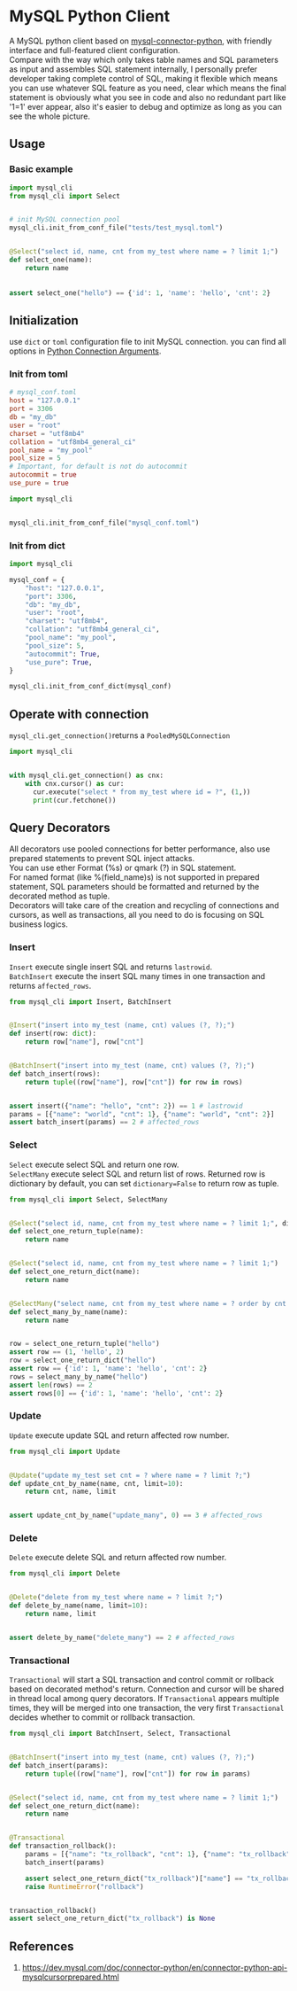 # MySQL Python Client
A MySQL python client based on [mysql-connector-python](https://github.com/mysql/mysql-connector-python), with friendly interface and full-featured client configuration.  
Compare with the way which only takes table names and SQL parameters as input and assembles SQL statement internally, I personally prefer developer taking complete control of SQL, making it flexible which means you can use whatever SQL feature as you need, clear which means the final statement is obviously what you see in code and also no redundant part like '1=1' ever appear, also it's easier to debug and optimize as long as you can see the whole picture.

## Usage
### Basic example
```python
import mysql_cli
from mysql_cli import Select


# init MySQL connection pool
mysql_cli.init_from_conf_file("tests/test_mysql.toml")


@Select("select id, name, cnt from my_test where name = ? limit 1;")
def select_one(name):
    return name
 
 
assert select_one("hello") == {'id': 1, 'name': 'hello', 'cnt': 2}
```

## Initialization
use `dict` or `toml` configuration file to init MySQL connection. you can find all options in [Python Connection Arguments](https://dev.mysql.com/doc/connector-python/en/connector-python-connectargs.html).
### Init from toml

```toml
# mysql_conf.toml
host = "127.0.0.1"
port = 3306
db = "my_db"
user = "root"
charset = "utf8mb4"
collation = "utf8mb4_general_ci"
pool_name = "my_pool"
pool_size = 5
# Important, for default is not do autocommit
autocommit = true
use_pure = true
```
```python
import mysql_cli


mysql_cli.init_from_conf_file("mysql_conf.toml")
```
### Init from dict
```python
import mysql_cli

mysql_conf = {
    "host": "127.0.0.1",
    "port": 3306,
    "db": "my_db",
    "user": "root",
    "charset": "utf8mb4",
    "collation": "utf8mb4_general_ci",
    "pool_name": "my_pool",
    "pool_size": 5,
    "autocommit": True,
    "use_pure": True,
}

mysql_cli.init_from_conf_dict(mysql_conf)
```

## Operate with connection
`mysql_cli.get_connection()`returns a `PooledMySQLConnection`
```python
import mysql_cli


with mysql_cli.get_connection() as cnx:
    with cnx.cursor() as cur:
      cur.execute("select * from my_test where id = ?", (1,))
      print(cur.fetchone())
```

## Query Decorators
All decorators use pooled connections for better performance, also use prepared statements to prevent SQL inject attacks.  
You can use ether Format (%s) or qmark (?) in SQL statement.  
For named format (like %(field_name)s) is not supported in prepared statement, SQL parameters should be formatted and returned by the decorated method as tuple.   
Decorators will take care of the creation and recycling of connections and cursors, as well as transactions, all you need to do is focusing on SQL business logics. 
### Insert
`Insert` execute single insert SQL and returns `lastrowid`.  
`BatchInsert` execute the insert SQL many times in one transaction and returns `affected_rows`.

```python
from mysql_cli import Insert, BatchInsert


@Insert("insert into my_test (name, cnt) values (?, ?);")
def insert(row: dict):
    return row["name"], row["cnt"]


@BatchInsert("insert into my_test (name, cnt) values (?, ?);")
def batch_insert(rows):
    return tuple((row["name"], row["cnt"]) for row in rows)


assert insert({"name": "hello", "cnt": 2}) == 1 # lastrowid
params = [{"name": "world", "cnt": 1}, {"name": "world", "cnt": 2}]
assert batch_insert(params) == 2 # affected_rows
```
### Select
`Select` execute select SQL and return one row.  
`SelectMany` execute select SQL and return list of rows.
Returned row is dictionary by default, you can set `dictionary=False` to return row as tuple.
```python
from mysql_cli import Select, SelectMany


@Select("select id, name, cnt from my_test where name = ? limit 1;", dictionary=False)
def select_one_return_tuple(name):
    return name


@Select("select id, name, cnt from my_test where name = ? limit 1;")
def select_one_return_dict(name):
    return name


@SelectMany("select name, cnt from my_test where name = ? order by cnt asc;")
def select_many_by_name(name):
    return name


row = select_one_return_tuple("hello")
assert row == (1, 'hello', 2)
row = select_one_return_dict("hello")
assert row == {'id': 1, 'name': 'hello', 'cnt': 2}
rows = select_many_by_name("hello")
assert len(rows) == 2
assert rows[0] == {'id': 1, 'name': 'hello', 'cnt': 2}
```
### Update
`Update` execute update SQL and return affected row number.
```python
from mysql_cli import Update


@Update("update my_test set cnt = ? where name = ? limit ?;")
def update_cnt_by_name(name, cnt, limit=10):
    return cnt, name, limit


assert update_cnt_by_name("update_many", 0) == 3 # affected_rows
```
### Delete
`Delete` execute delete SQL and return affected row number.
```python
from mysql_cli import Delete


@Delete("delete from my_test where name = ? limit ?;")
def delete_by_name(name, limit=10):
    return name, limit


assert delete_by_name("delete_many") == 2 # affected_rows
```

### Transactional
`Transactional` will start a SQL transaction and control commit or rollback based on decorated method's return. Connection and cursor will be shared in thread local among query decorators. If `Transactional` appears multiple times, they will be merged into one transaction, the very first `Transactional` decides whether to commit or rollback transaction.

```python
from mysql_cli import BatchInsert, Select, Transactional


@BatchInsert("insert into my_test (name, cnt) values (?, ?);")
def batch_insert(params):
    return tuple((row["name"], row["cnt"]) for row in params)


@Select("select id, name, cnt from my_test where name = ? limit 1;")
def select_one_return_dict(name):
    return name


@Transactional
def transaction_rollback():
    params = [{"name": "tx_rollback", "cnt": 1}, {"name": "tx_rollback", "cnt": 2}]
    batch_insert(params)

    assert select_one_return_dict("tx_rollback")["name"] == "tx_rollback"
    raise RuntimeError("rollback")


transaction_rollback()
assert select_one_return_dict("tx_rollback") is None
```

## References
1. https://dev.mysql.com/doc/connector-python/en/connector-python-api-mysqlcursorprepared.html
